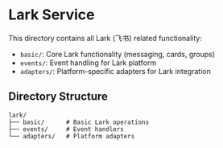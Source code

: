 # Lark Service

This directory contains all Lark (飞书) related functionality:

- `basic/`: Core Lark functionality (messaging, cards, groups)
- `events/`: Event handling for Lark platform
- `adapters/`: Platform-specific adapters for Lark integration

## Directory Structure

```
lark/
├── basic/      # Basic Lark operations
├── events/     # Event handlers
└── adapters/   # Platform adapters
```
